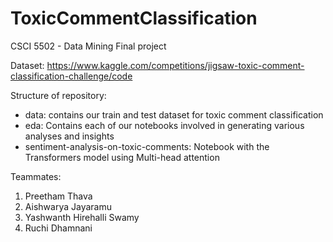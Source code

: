 # ToxicCommentClassification
CSCI 5502 - Data Mining Final project

Dataset: https://www.kaggle.com/competitions/jigsaw-toxic-comment-classification-challenge/code

Structure of repository:
- data: contains our train and test dataset for toxic comment classification
- eda: Contains each of our notebooks involved in generating various analyses and insights
- sentiment-analysis-on-toxic-comments: Notebook with the Transformers model using Multi-head attention

Teammates:
1. Preetham Thava
2. Aishwarya Jayaramu
3. Yashwanth Hirehalli Swamy
4. Ruchi Dhamnani
